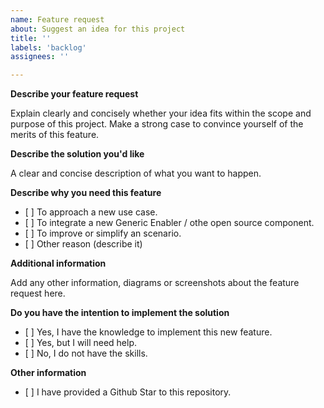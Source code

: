```yaml
---
name: Feature request
about: Suggest an idea for this project
title: ''
labels: 'backlog'
assignees: ''

---
```


**Describe your feature request**

Explain clearly and concisely whether your idea fits within the scope and purpose of this project.
Make a strong case to convince yourself of the merits of this feature.

**Describe the solution you'd like**

A clear and concise description of what you want to happen.

**Describe why you need this feature**

-   \[ \] To approach a new use case.
-   \[ \] To integrate a new Generic Enabler / othe open source component.
-   \[ \] To improve or simplify an scenario.
-   \[ \] Other reason (describe it)

**Additional information**

Add any other information, diagrams or screenshots about the feature request here.

**Do you have the intention to implement the solution**

-   \[ \] Yes, I have the knowledge to implement this new feature.
-   \[ \] Yes, but I will need help.
-   \[ \] No, I do not have the skills.

**Other information**

-   \[ \] I have provided a Github Star to this repository.
